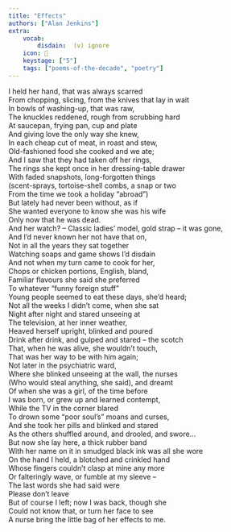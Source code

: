 ```yaml
---
title: "Effects"
authors: ["Alan Jenkins"]
extra:
    vocab:
        disdain:  (v) ignore
    icon: 💍
    keystage: ["5"]
    tags: ["poems-of-the-decade", "poetry"]
---
```

I held her hand, that was always scarred  
From chopping, slicing, from the knives that lay in wait  
In bowls of washing-up, that was raw,  
The knuckles reddened, rough from scrubbing hard  
At saucepan, frying pan, cup and plate  
And giving love the only way she knew,  
In each cheap cut of meat, in roast and stew,  
Old-fashioned food she cooked and we ate;  
And I saw that they had taken off her rings,  
The rings she kept once in her dressing-table drawer  
With faded snapshots, long-forgotten things  
(scent-sprays, tortoise-shell combs, a snap or two  
From the time we took a holiday “abroad”)  
But lately had never been without, as if  
She wanted everyone to know she was his wife  
Only now that he was dead.  
And her watch? – Classic ladies’ model, gold strap – it was gone,   
And I’d never known her not have that on,  
Not in all the years they sat together  
Watching soaps and game shows I’d disdain  
And not when my turn came to cook for her,  
Chops or chicken portions, English, bland,  
Familiar flavours she said she preferred  
To whatever “funny foreign stuff”  
Young people seemed to eat these days, she’d heard;  
Not all the weeks I didn’t come, when she sat  
Night after night and stared unseeing at  
The television, at her inner weather,  
Heaved herself upright, blinked and poured  
Drink after drink, and gulped and stared – the scotch  
That, when he was alive, she wouldn’t touch,  
That was her way to be with him again;  
Not later in the psychiatric ward,  
Where she blinked unseeing at the wall, the nurses  
(Who would steal anything, she said), and dreamt  
Of when she was a girl, of the time before  
I was born, or grew up and learned contempt,  
While the TV in the corner blared  
To drown some “poor soul’s” moans and curses,  
And she took her pills and blinked and stared  
As the others shuffled around, and drooled, and swore…  
But now she lay here, a thick rubber band  
With her name on it in smudged black ink was all she wore  
On the hand I held, a blotched and crinkled hand  
Whose fingers couldn’t clasp at mine any more  
Or falteringly wave, or fumble at my sleeve –  
The last words she had said were  
Please don’t leave  
But of course I left; now I was back, though she  
Could not know that, or turn her face to see  
A nurse bring the little bag of her effects to me.
